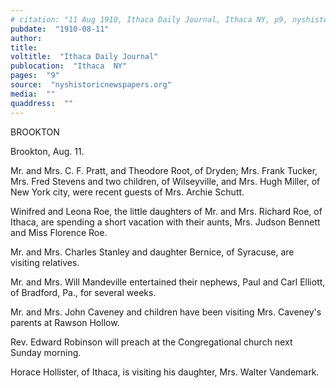 ```yaml
---
# citation: "11 Aug 1910, Ithaca Daily Journal, Ithaca NY, p9, nyshistoricnewspapers.org."
pubdate:  "1910-08-11"
author: 
title: 
voltitle:  "Ithaca Daily Journal"
publocation:  "Ithaca  NY"
pages:  "9"
source:  "nyshistoricnewspapers.org"
media:  ""
quaddress:  ""
---
```

BROOKTON 

Brookton, Aug. 11. 

Mr. and Mrs. C. F. Pratt, and Theodore Root, of Dryden; Mrs. Frank Tucker, Mrs. Fred Stevens and two children, of Wilseyville, and Mrs. Hugh Miller, of New York city, were recent guests of Mrs. Archie Schutt. 

Winifred and Leona Roe, the little daughters of Mr. and Mrs. Richard Roe, of Ithaca, are spending a short vacation with their aunts, Mrs. Judson Bennett and Miss Florence Roe. 

Mr. and Mrs. Charles Stanley and daughter Bernice, of Syracuse, are visiting relatives.  

Mr. and Mrs. Will Mandeville entertained their nephews, Paul and Carl Elliott, of Bradford, Pa., for several weeks.

Mr. and Mrs. John Caveney and children have been visiting Mrs. Caveney's parents at Rawson Hollow.  

Rev. Edward Robinson will preach at the Congregational church next Sunday morning. 

Horace Hollister, of Ithaca, is visiting his daughter, Mrs. Walter Vandemark.

